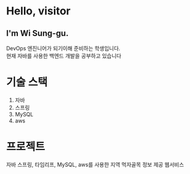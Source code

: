 Hello, visitor
===============
I'm Wi Sung-gu.
---------------
DevOps 엔진니어가 되기이해 준비하는 학생입니다.   
현재 자바를 사용한 백엔드 개발을 공부하고 있습니다
# 기술 스택
1. 자바
2. 스프링
3. MySQL
4. aws
# 프로젝트
자바 스프링, 타임리프, MySQL, aws를 사용한 지역 먹자골목 정보 제공 웹서비스
